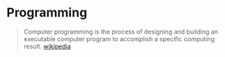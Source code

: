 # Programming

> Computer programming is the process of designing and building an executable computer program to accomplish a specific computing result. [wikipedia][1]

[1]: (https://en.wikipedia.org/wiki/Computer_programming)
